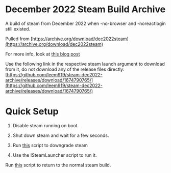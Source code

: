 # December 2022 Steam Build Archive
A build of steam from December 2022 when -no-browser and -noreactlogin still existed.

Pulled from [https://archive.org/download/dec2022steam](https://archive.org/download/dec2022steam)

For more info, look at [this blog post](https://blog.lightwo.net/steam-client-downgrades-survival-kit.html)

Use the following link in the respective steam launch argument to download from it, do not download any of the release files directly:
[https://github.com/leem919/steam-dec2022-archive/releases/download/1674790765/](https://github.com/leem919/steam-dec2022-archive/releases/download/1674790765/)

# Quick Setup
1. Disable steam running on boot.

2. Shut down steam and wait for a few seconds.

3. Run [this](https://gist.github.com/leem919/afca3cd1decdd0cde135fbd754a69e35) script to downgrade steam

4. Use the !SteamLauncher script to run it.

Run [this](https://gist.github.com/leem919/7ba80d480424f5db2a873010d95cc7bd) script to return to the normal steam build.
